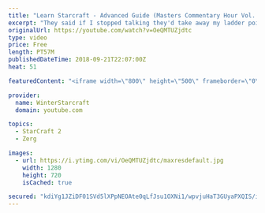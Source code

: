 ```yaml
---
title: "Learn Starcraft - Advanced Guide (Masters Commentary Hour Vol. 1)"
excerpt: "They said if I stopped talking they'd take away my ladder points. Next one I upload will have more terran/toss blame RNGesus."
originalUrl: https://youtube.com/watch?v=OeQMTUZjdtc
type: video
price: Free
length: PT57M
publishedDateTime: 2018-09-21T22:07:00Z
heat: 51

featuredContent: "<iframe width=\"800\" height=\"500\" frameborder=\"0\" src=\"https://www.youtube.com/embed/OeQMTUZjdtc\" allow=\"accelerometer; autoplay; encrypted-media; gyroscope; picture-in-picture\" allowfullscreen></iframe>"

provider:
  name: WinterStarcraft
  domain: youtube.com

topics:
  - StarCraft 2
  - Zerg

images:
  - url: https://i.ytimg.com/vi/OeQMTUZjdtc/maxresdefault.jpg
    width: 1280
    height: 720
    isCached: true

secured: "kdiYg1JZiDF01SVd5lXPpNEOAte0qLfJsu1OXNi1/wpvjuHaT3GUyaPXQIS/ibEY5wvkc7hueqYO7itK0X2xLIj7P4lBZludpjmfTNnkCcmyr+F9HN4A45LIj28fg1T3CsIDdoXTOUdoLvL79W9iZ7NumvzvEay+dtkrmg5jgmiUtVLRDHkKqDjy8HsXnqOpZQtPeXB7ldUZlNW4ezbsyzh9LtY1eiYK793ruxoNPxrfOpyJgtmMysGgeqUq+Bm3KZ53NgQsSO+7QPw4CgOnAze9oUxh+QnMTghqYXWekh2KmImkSiXZtRITrHIcyPwegyiQmg4UhwM5yGFM5ru9yFDgdhwrNS2PVlgy9MKvHsKmOwfM3Wn2FIYqSSr7t0FQRCOshE0jFBXuAbLeaAoCquB9R8gEMNE1Ne7gU8/SDcM=;anNMizraW4XFSXTUfEW7Eg=="
---
```


